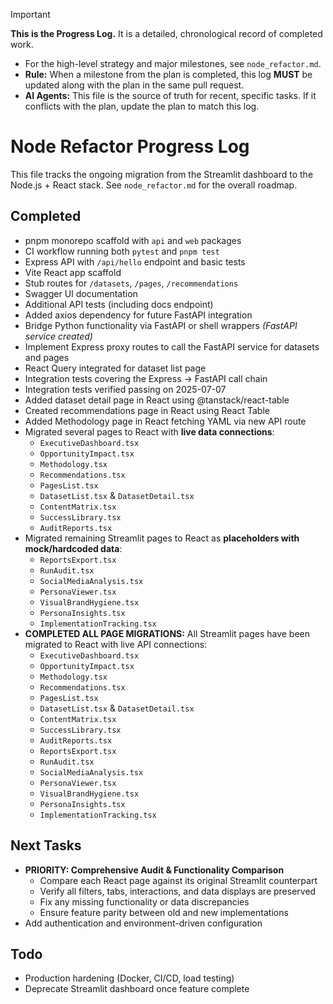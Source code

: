 > [!IMPORTANT]
> **This is the Progress Log.** It is a detailed, chronological record of completed work.
> - For the high-level strategy and major milestones, see `node_refactor.md`.
> - **Rule:** When a milestone from the plan is completed, this log **MUST** be updated along with the plan in the same pull request.
> - **AI Agents:** This file is the source of truth for recent, specific tasks. If it conflicts with the plan, update the plan to match this log.

# Node Refactor Progress Log

This file tracks the ongoing migration from the Streamlit dashboard to the Node.js + React stack. See `node_refactor.md` for the overall roadmap.

## Completed
- pnpm monorepo scaffold with `api` and `web` packages
- CI workflow running both `pytest` and `pnpm test`
- Express API with `/api/hello` endpoint and basic tests
- Vite React app scaffold
- Stub routes for `/datasets`, `/pages`, `/recommendations`
- Swagger UI documentation
- Additional API tests (including docs endpoint)
- Added axios dependency for future FastAPI integration
- Bridge Python functionality via FastAPI or shell wrappers *(FastAPI service created)*
- Implement Express proxy routes to call the FastAPI service for datasets and pages
- React Query integrated for dataset list page
- Integration tests covering the Express → FastAPI call chain
- Integration tests verified passing on 2025-07-07
- Added dataset detail page in React using @tanstack/react-table
- Created recommendations page in React using React Table
- Added Methodology page in React fetching YAML via new API route
- Migrated several pages to React with **live data connections**:
    - `ExecutiveDashboard.tsx`
    - `OpportunityImpact.tsx`
    - `Methodology.tsx`
    - `Recommendations.tsx`
    - `PagesList.tsx`
    - `DatasetList.tsx` & `DatasetDetail.tsx`
    - `ContentMatrix.tsx`
    - `SuccessLibrary.tsx`
    - `AuditReports.tsx`
- Migrated remaining Streamlit pages to React as **placeholders with mock/hardcoded data**:
    - `ReportsExport.tsx`
    - `RunAudit.tsx`
    - `SocialMediaAnalysis.tsx`
    - `PersonaViewer.tsx`
    - `VisualBrandHygiene.tsx`
    - `PersonaInsights.tsx`
    - `ImplementationTracking.tsx`
- **COMPLETED ALL PAGE MIGRATIONS:** All Streamlit pages have been migrated to React with live API connections:
    - `ExecutiveDashboard.tsx`
    - `OpportunityImpact.tsx`
    - `Methodology.tsx`
    - `Recommendations.tsx`
    - `PagesList.tsx`
    - `DatasetList.tsx` & `DatasetDetail.tsx`
    - `ContentMatrix.tsx`
    - `SuccessLibrary.tsx`
    - `AuditReports.tsx`
    - `ReportsExport.tsx`
    - `RunAudit.tsx`
    - `SocialMediaAnalysis.tsx`
    - `PersonaViewer.tsx`
    - `VisualBrandHygiene.tsx`
    - `PersonaInsights.tsx`
    - `ImplementationTracking.tsx`

## Next Tasks
- **PRIORITY: Comprehensive Audit & Functionality Comparison**
  - Compare each React page against its original Streamlit counterpart
  - Verify all filters, tabs, interactions, and data displays are preserved
  - Fix any missing functionality or data discrepancies
  - Ensure feature parity between old and new implementations
- Add authentication and environment-driven configuration

## Todo
- Production hardening (Docker, CI/CD, load testing)
- Deprecate Streamlit dashboard once feature complete
